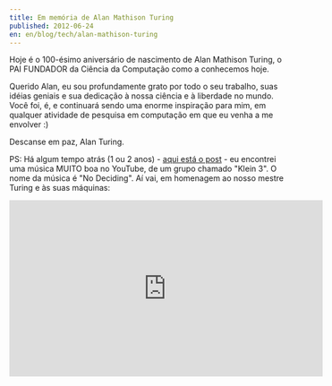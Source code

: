 ```yaml
---
title: Em memória de Alan Mathison Turing
published: 2012-06-24
en: en/blog/tech/alan-mathison-turing
---
```


Hoje é o 100-ésimo aniversário de nascimento de Alan Mathison Turing, o PAI FUNDADOR da Ciência da Computação como a conhecemos hoje.

Querido Alan, eu sou profundamente grato por todo o seu trabalho, suas idéias geniais e sua dedicação à nossa ciência e à liberdade no mundo.
Você foi, é, e continuará sendo uma enorme inspiração para mim,
em qualquer atividade de pesquisa em computação em que eu venha a me envolver :)

Descanse em paz, Alan Turing.

PS: Há algum tempo atrás (1 ou 2 anos) - [aqui está o post][1] - eu encontrei uma música MUITO boa no YouTube, de um grupo chamado "Klein 3".
O nome da música é "No Deciding". Aí vai, em homenagem ao nosso mestre Turing e às suas máquinas:

<iframe width="560" height="315" src="http://www.youtube.com/embed/utWEwiAk25M" frameborder="0" allowfullscreen></iframe>

[1]: </pt/blog/misc/nerd-songs>
